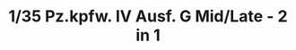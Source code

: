 ---
layout: product
title: "1/35 Pz.kpfw. IV Ausf. G Mid/Late - 2 in 1"
price: "5500" 
desc: "Maketa"
img_path: "/assets/img/BT001.jpg"
brand: "Border Models"
available: true
special_offer: false
new: false
soon: false
cat: "010000"
subcat: "011600"
subsubcat: "0N/A"
sifra: "BT001"
---